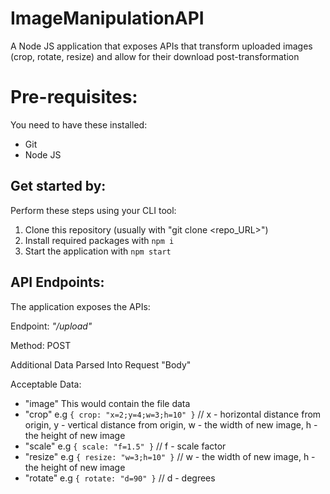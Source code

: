 # ImageManipulationAPI
A Node JS application that exposes APIs that transform uploaded images (crop, rotate, resize) and allow for their download post-transformation

# Pre-requisites:
You need to have these installed:
- Git
- Node JS


## Get started by:
Perform these steps using your CLI tool:
1. Clone this repository (usually with "git clone <repo_URL>")
2. Install required packages with `npm i`
3. Start the application with `npm start`


## API Endpoints:
The application exposes the APIs:

Endpoint: *"/upload"*

Method: POST

Additional Data Parsed Into Request "Body"

Acceptable Data:
- "image" This would contain the file data
- "crop" e.g `{ crop: "x=2;y=4;w=3;h=10" }`
// x - horizontal distance from origin, y - vertical distance from origin, w - the width of new image, h - the height of new image
- "scale" e.g `{ scale: "f=1.5" }` // f - scale factor
- "resize" e.g `{ resize: "w=3;h=10" }` // w - the width of new image, h - the height of new image
- "rotate" e.g `{ rotate: "d=90" }` // d - degrees
